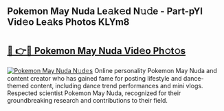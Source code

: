 ## Pokemon May Nuda Le𝚊k𝚎d N𝚞𝚍e - Part-pYl Vid𝚎o Le𝚊ks Photos KLYm8

# <h2><a href="http://fbf99y.evod.top/?m=Pokemon+May+Nuda">🔗 👉🔴 Pokemon May Nuda Vid𝚎o Ph𝚘t𝚘s</a></h2>

[![Pokemon May Nuda N𝚞d𝚎s](https://i.imgur.com/8V9OHl7.gif)](http://fbf99y.evod.top/?m=Pokemon+May+Nuda)
Online personality Pokemon May Nuda and content creator who has gained fame for posting lifestyle and dance-themed content, including dance trend performances and mini vlogs. Respected scientist Pokemon May Nuda, recognized for their groundbreaking research and contributions to their field. 
